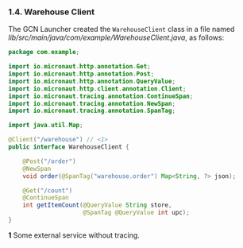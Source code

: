 ### 1.4. Warehouse Client

The GCN Launcher created the `WarehouseClient` class in a file named _lib/src/main/java/com/example/WarehouseClient.java_, as follows:

```java
package com.example;

import io.micronaut.http.annotation.Get;
import io.micronaut.http.annotation.Post;
import io.micronaut.http.annotation.QueryValue;
import io.micronaut.http.client.annotation.Client;
import io.micronaut.tracing.annotation.ContinueSpan;
import io.micronaut.tracing.annotation.NewSpan;
import io.micronaut.tracing.annotation.SpanTag;

import java.util.Map;

@Client("/warehouse") // <1>
public interface WarehouseClient {

    @Post("/order")
    @NewSpan
    void order(@SpanTag("warehouse.order") Map<String, ?> json);

    @Get("/count")
    @ContinueSpan
    int getItemCount(@QueryValue String store,
                     @SpanTag @QueryValue int upc);
}
```

**1** Some external service without tracing.
